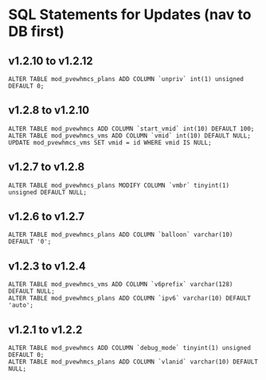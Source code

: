 # SQL Statements for Updates (nav to DB first)

## v1.2.10 to v1.2.12

```
ALTER TABLE mod_pvewhmcs_plans ADD COLUMN `unpriv` int(1) unsigned DEFAULT 0;
```

## v1.2.8 to v1.2.10

```
ALTER TABLE mod_pvewhmcs ADD COLUMN `start_vmid` int(10) DEFAULT 100;
ALTER TABLE mod_pvewhmcs_vms ADD COLUMN `vmid` int(10) DEFAULT NULL;
UPDATE mod_pvewhmcs_vms SET vmid = id WHERE vmid IS NULL;
```

## v1.2.7 to v1.2.8

```
ALTER TABLE mod_pvewhmcs_plans MODIFY COLUMN `vmbr` tinyint(1) unsigned DEFAULT NULL;
```

## v1.2.6 to v1.2.7

```
ALTER TABLE mod_pvewhmcs_plans ADD COLUMN `balloon` varchar(10) DEFAULT '0';
```

## v1.2.3 to v1.2.4

```
ALTER TABLE mod_pvewhmcs_vms ADD COLUMN `v6prefix` varchar(128) DEFAULT NULL;
ALTER TABLE mod_pvewhmcs_plans ADD COLUMN `ipv6` varchar(10) DEFAULT 'auto';
```

## v1.2.1 to v1.2.2

```
ALTER TABLE mod_pvewhmcs ADD COLUMN `debug_mode` tinyint(1) unsigned DEFAULT 0;
ALTER TABLE mod_pvewhmcs_plans ADD COLUMN `vlanid` varchar(10) DEFAULT NULL;
```
